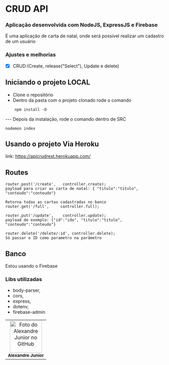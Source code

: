 # CRUD API

### Aplicação desenvolvida com NodeJS, ExpressJS e Firebase

É uma aplicação de carta de natal, onde será possível realizar um cadastro de um usuário 

### Ajustes e melhorias

-[X] CRUD:(Create, release("Select"), Update e delete)

## Iniciando o projeto LOCAL
- Clone o repositório
- Dentro da pasta com o projeto clonado rode o comando

```
    npm install -D

```
--- Depois da instalação, rode o comando dentro de SRC 

```
nodemon index

```
## Usando o projeto Via Heroku
link: https://apicrudrest.herokuapp.com/

## Routes


    router.post('/create',   controller.create);
    payload para criar as carta de natal: { "titulo":"titulo", "conteudo":"conteudo"}
    
    Retorna todas as cartas cadastradas no banco
    router.get('/full',     controller.full);
    
    router.put('/update',    controller.update);
    payload de exemplo: {"id":"ido", "titulo":"titulo", "conteudo":"conteudo"}
    
    router.delete('/delete/:id', controller.delete);
    Só passar o ID como parametro na parâmetro

## Banco

Estou usando o Firebase

### Libs utilizadas

* body-parser,
* cors,
* express,
* dotenv,
* firebase-admin

<table>
  <tr>
    <td align="center">
      <a href="#">
        <img src="https://avatars.githubusercontent.com/u/35452628" width="100px;" alt="Foto do Alexandre Junior no GitHub"/><br>
        <sub>
          <b>Alexandre Junior</b>
        </sub>
      </a>
    </td>
  </tr>
</table>
